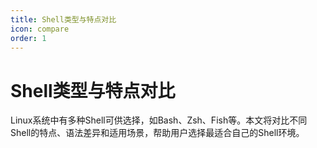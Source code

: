 ```yaml
---
title: Shell类型与特点对比
icon: compare
order: 1
---
```


# Shell类型与特点对比

Linux系统中有多种Shell可供选择，如Bash、Zsh、Fish等。本文将对比不同Shell的特点、语法差异和适用场景，帮助用户选择最适合自己的Shell环境。
